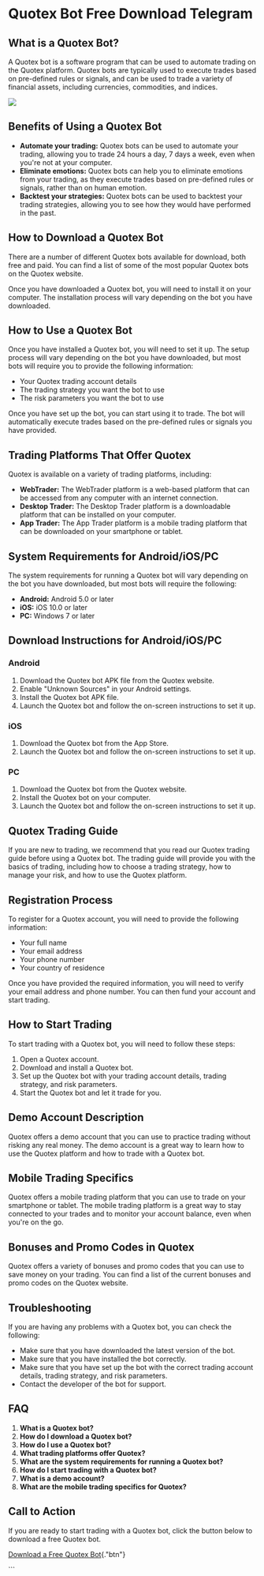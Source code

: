 # Quotex Bot Free Download Telegram

## What is a Quotex Bot?

A Quotex bot is a software program that can be used to automate trading
on the Quotex platform. Quotex bots are typically used to execute trades
based on pre-defined rules or signals, and can be used to trade a
variety of financial assets, including currencies, commodities, and
indices.

[![](https://static.quotex.io/files/4_en/300_250.jpg)](https://traff.sbs/brokerqxlid)

## Benefits of Using a Quotex Bot

-   **Automate your trading:** Quotex bots can be used to automate your
    trading, allowing you to trade 24 hours a day, 7 days a week, even
    when you\'re not at your computer.
-   **Eliminate emotions:** Quotex bots can help you to eliminate
    emotions from your trading, as they execute trades based on
    pre-defined rules or signals, rather than on human emotion.
-   **Backtest your strategies:** Quotex bots can be used to backtest
    your trading strategies, allowing you to see how they would have
    performed in the past.

## How to Download a Quotex Bot

There are a number of different Quotex bots available for download, both
free and paid. You can find a list of some of the most popular Quotex
bots on the Quotex website.

Once you have downloaded a Quotex bot, you will need to install it on
your computer. The installation process will vary depending on the bot
you have downloaded.

## How to Use a Quotex Bot

Once you have installed a Quotex bot, you will need to set it up. The
setup process will vary depending on the bot you have downloaded, but
most bots will require you to provide the following information:

-   Your Quotex trading account details
-   The trading strategy you want the bot to use
-   The risk parameters you want the bot to use

Once you have set up the bot, you can start using it to trade. The bot
will automatically execute trades based on the pre-defined rules or
signals you have provided.

## Trading Platforms That Offer Quotex

Quotex is available on a variety of trading platforms, including:

-   **WebTrader:** The WebTrader platform is a web-based platform that
    can be accessed from any computer with an internet connection.
-   **Desktop Trader:** The Desktop Trader platform is a downloadable
    platform that can be installed on your computer.
-   **App Trader:** The App Trader platform is a mobile trading platform
    that can be downloaded on your smartphone or tablet.

## System Requirements for Android/iOS/PC

The system requirements for running a Quotex bot will vary depending on
the bot you have downloaded, but most bots will require the following:

-   **Android:** Android 5.0 or later
-   **iOS:** iOS 10.0 or later
-   **PC:** Windows 7 or later

## Download Instructions for Android/iOS/PC

### Android

1.  Download the Quotex bot APK file from the Quotex website.
2.  Enable "Unknown Sources" in your Android settings.
3.  Install the Quotex bot APK file.
4.  Launch the Quotex bot and follow the on-screen instructions to set
    it up.

### iOS

1.  Download the Quotex bot from the App Store.
2.  Launch the Quotex bot and follow the on-screen instructions to set
    it up.

### PC

1.  Download the Quotex bot from the Quotex website.
2.  Install the Quotex bot on your computer.
3.  Launch the Quotex bot and follow the on-screen instructions to set
    it up.

## Quotex Trading Guide

If you are new to trading, we recommend that you read our Quotex trading
guide before using a Quotex bot. The trading guide will provide you with
the basics of trading, including how to choose a trading strategy, how
to manage your risk, and how to use the Quotex platform.

## Registration Process

To register for a Quotex account, you will need to provide the following
information:

-   Your full name
-   Your email address
-   Your phone number
-   Your country of residence

Once you have provided the required information, you will need to verify
your email address and phone number. You can then fund your account and
start trading.

## How to Start Trading

To start trading with a Quotex bot, you will need to follow these steps:

1.  Open a Quotex account.
2.  Download and install a Quotex bot.
3.  Set up the Quotex bot with your trading account details, trading
    strategy, and risk parameters.
4.  Start the Quotex bot and let it trade for you.

## Demo Account Description

Quotex offers a demo account that you can use to practice trading
without risking any real money. The demo account is a great way to learn
how to use the Quotex platform and how to trade with a Quotex bot.

## Mobile Trading Specifics

Quotex offers a mobile trading platform that you can use to trade on
your smartphone or tablet. The mobile trading platform is a great way to
stay connected to your trades and to monitor your account balance, even
when you\'re on the go.

## Bonuses and Promo Codes in Quotex

Quotex offers a variety of bonuses and promo codes that you can use to
save money on your trading. You can find a list of the current bonuses
and promo codes on the Quotex website.

## Troubleshooting

If you are having any problems with a Quotex bot, you can check the
following:

-   Make sure that you have downloaded the latest version of the bot.
-   Make sure that you have installed the bot correctly.
-   Make sure that you have set up the bot with the correct trading
    account details, trading strategy, and risk parameters.
-   Contact the developer of the bot for support.

## FAQ

1.  **What is a Quotex bot?**
2.  **How do I download a Quotex bot?**
3.  **How do I use a Quotex bot?**
4.  **What trading platforms offer Quotex?**
5.  **What are the system requirements for running a Quotex bot?**
6.  **How do I start trading with a Quotex bot?**
7.  **What is a demo account?**
8.  **What are the mobile trading specifics for Quotex?**

## Call to Action

If you are ready to start trading with a Quotex bot, click the button
below to download a free Quotex bot.

[Download a Free Quotex
Bot](\%22https://traff.sbs/brokerqxlid\%22){."btn"}

\`\`\`

